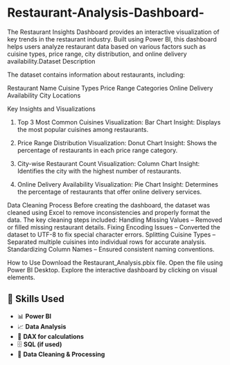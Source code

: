 # Restaurant-Analysis-Dashboard-
The Restaurant Insights Dashboard provides an interactive visualization of key trends in the restaurant industry. Built using Power BI, this dashboard helps users analyze restaurant data based on various factors such as cuisine types, price range, city distribution, and online delivery availability.Dataset Description

The dataset contains information about restaurants, including:

Restaurant Name
Cuisine Types
Price Range Categories
Online Delivery Availability
City Locations

Key Insights and Visualizations

1. Top 3 Most Common Cuisines
Visualization: Bar Chart
Insight: Displays the most popular cuisines among restaurants.

2. Price Range Distribution
Visualization: Donut Chart
Insight: Shows the percentage of restaurants in each price range category.

3. City-wise Restaurant Count
Visualization: Column Chart
Insight: Identifies the city with the highest number of restaurants.

4. Online Delivery Availability
Visualization: Pie Chart
Insight: Determines the percentage of restaurants that offer online delivery services.

Data Cleaning Process
Before creating the dashboard, the dataset was cleaned using Excel to remove inconsistencies and properly format the data. The key cleaning steps included:
Handling Missing Values – Removed or filled missing restaurant details.
Fixing Encoding Issues – Converted the dataset to UTF-8 to fix special character errors.
Splitting Cuisine Types – Separated multiple cuisines into individual rows for accurate analysis.
Standardizing Column Names – Ensured consistent naming conventions.

How to Use
Download the Restaurant_Analysis.pbix file.
Open the file using Power BI Desktop.
Explore the interactive dashboard by clicking on visual elements.

## 🚀 Skills Used
- 📊 **Power BI**  
- 📈 **Data Analysis**  
- 🔢 **DAX for calculations**  
- 🗄️ **SQL (if used)**  
- 📂 **Data Cleaning & Processing**  

